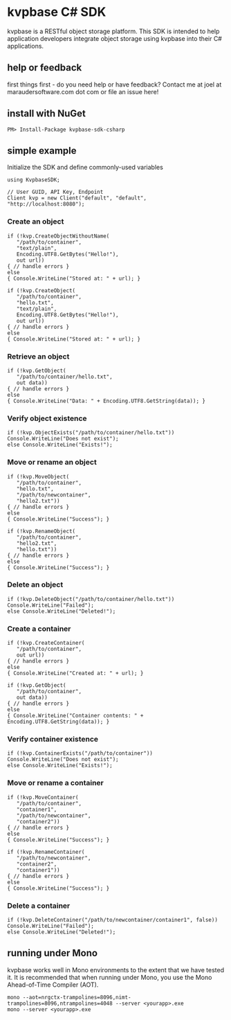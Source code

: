 # kvpbase C# SDK
kvpbase is a RESTful object storage platform.  This SDK is intended to help application developers integrate object storage using kvpbase into their C# applications.

## help or feedback
first things first - do you need help or have feedback?  Contact me at joel at maraudersoftware.com dot com or file an issue here!

## install with NuGet
```
PM> Install-Package kvpbase-sdk-csharp
```

## simple example
Initialize the SDK and define commonly-used variables
```
using KvpbaseSDK;

// User GUID, API Key, Endpoint
Client kvp = new Client("default", "default", "http://localhost:8080"); 
```

### Create an object
```
if (!kvp.CreateObjectWithoutName(
   "/path/to/container", 
   "text/plain", 
   Encoding.UTF8.GetBytes("Hello!"), 
   out url)) 
{ // handle errors }
else 
{ Console.WriteLine("Stored at: " + url); }

if (!kvp.CreateObject(
   "/path/to/container",
   "hello.txt",
   "text/plain",
   Encoding.UTF8.GetBytes("Hello!"),
   out url))
{ // handle errors }
else
{ Console.WriteLine("Stored at: " + url); }
```

### Retrieve an object
```
if (!kvp.GetObject(
   "/path/to/container/hello.txt",
   out data))
{ // handle errors }
else
{ Console.WriteLine("Data: " + Encoding.UTF8.GetString(data)); }
```

### Verify object existence
```
if (!kvp.ObjectExists("/path/to/container/hello.txt")) Console.WriteLine("Does not exist");
else Console.WriteLine("Exists!");
```

### Move or rename an object
```
if (!kvp.MoveObject(
   "/path/to/container", 
   "hello.txt",
   "/path/to/newcontainer",
   "hello2.txt"))
{ // handle errors }
else
{ Console.WriteLine("Success"); }

if (!kvp.RenameObject(
   "/path/to/container",
   "hello2.txt",
   "hello.txt"))
{ // handle errors }
else
{ Console.WriteLine("Success"); }
```

### Delete an object
```
if (!kvp.DeleteObject("/path/to/container/hello.txt")) Console.WriteLine("Failed");
else Console.WriteLine("Deleted!");
```

### Create a container
```
if (!kvp.CreateContainer(
   "/path/to/container", 
   out url)) 
{ // handle errors }
else
{ Console.WriteLine("Created at: " + url); }

if (!kvp.GetObject(
   "/path/to/container",
   out data))
{ // handle errors }
else
{ Console.WriteLine("Container contents: " + Encoding.UTF8.GetString(data)); }
```

### Verify container existence
```
if (!kvp.ContainerExists("/path/to/container")) Console.WriteLine("Does not exist");
else Console.WriteLine("Exists!");
```

### Move or rename a container
```
if (!kvp.MoveContainer(
   "/path/to/container", 
   "container1",
   "/path/to/newcontainer",
   "container2"))
{ // handle errors }
else
{ Console.WriteLine("Success"); }

if (!kvp.RenameContainer(
   "/path/to/newcontainer",
   "container2",
   "container1"))
{ // handle errors }
else
{ Console.WriteLine("Success"); }
```

### Delete a container
```
if (!kvp.DeleteContainer("/path/to/newcontainer/container1", false)) Console.WriteLine("Failed");
else Console.WriteLine("Deleted!");
```

## running under Mono
kvpbase works well in Mono environments to the extent that we have tested it.  It is recommended that when running under Mono, you use the Mono Ahead-of-Time Compiler (AOT).
```
mono --aot=nrgctx-trampolines=8096,nimt-trampolines=8096,ntrampolines=4048 --server <yourapp>.exe
mono --server <yourapp>.exe
```